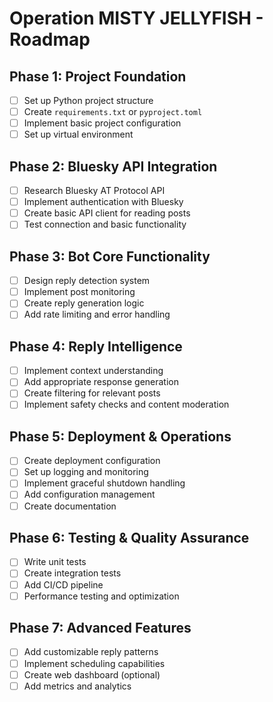 # Operation MISTY JELLYFISH - Roadmap

## Phase 1: Project Foundation
- [ ] Set up Python project structure
- [ ] Create `requirements.txt` or `pyproject.toml`
- [ ] Implement basic project configuration
- [ ] Set up virtual environment

## Phase 2: Bluesky API Integration
- [ ] Research Bluesky AT Protocol API
- [ ] Implement authentication with Bluesky
- [ ] Create basic API client for reading posts
- [ ] Test connection and basic functionality

## Phase 3: Bot Core Functionality
- [ ] Design reply detection system
- [ ] Implement post monitoring
- [ ] Create reply generation logic
- [ ] Add rate limiting and error handling

## Phase 4: Reply Intelligence
- [ ] Implement context understanding
- [ ] Add appropriate response generation
- [ ] Create filtering for relevant posts
- [ ] Implement safety checks and content moderation

## Phase 5: Deployment & Operations
- [ ] Create deployment configuration
- [ ] Set up logging and monitoring
- [ ] Implement graceful shutdown handling
- [ ] Add configuration management
- [ ] Create documentation

## Phase 6: Testing & Quality Assurance
- [ ] Write unit tests
- [ ] Create integration tests
- [ ] Add CI/CD pipeline
- [ ] Performance testing and optimization

## Phase 7: Advanced Features
- [ ] Add customizable reply patterns
- [ ] Implement scheduling capabilities
- [ ] Create web dashboard (optional)
- [ ] Add metrics and analytics